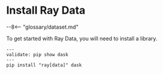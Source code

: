 # Install Ray Data

--8<-- "glossary/dataset.md"

To get started with Ray Data, you will need to install a library.

```shell
---
validate: pip show dask
---
pip install "ray[data]" dask
```

